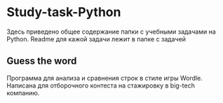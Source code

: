 # Study-task-Python

Здесь приведено общее содержание папки с учебными задачами на Python.
Readme для кажой задачи лежит в папке с задачей

## Guess the word
Программа для анализа и сравнения строк в стиле игры Wordle. Написана для отборочного контеста на стажировку в big-tech компанию.
